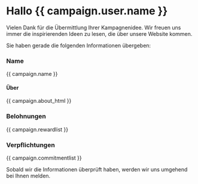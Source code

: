 # Hallo {{ campaign.user.name }}

Vielen Dank für die Übermittlung Ihrer Kampagnenidee. Wir freuen uns immer die inspirierenden Ideen zu lesen, die über unsere Website kommen.

Sie haben gerade die folgenden Informationen übergeben:

### Name

{{ campaign.name }}

#### Über

{{ campaign.about_html }}

### Belohnungen

{{ campaign.rewardlist }}

### Verpflichtungen

{{ campaign.commitmentlist }}

Sobald wir die Informationen überprüft haben, werden wir uns umgehend bei Ihnen melden.
